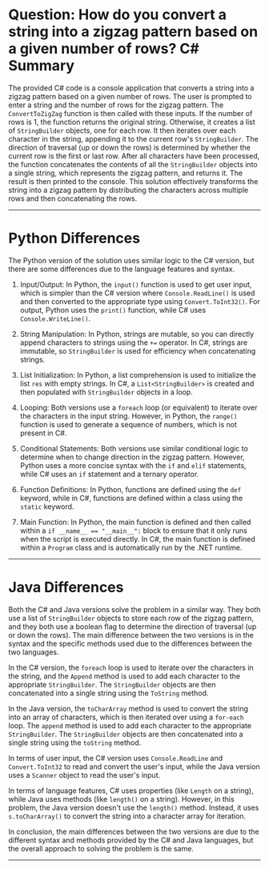 # Question: How do you convert a string into a zigzag pattern based on a given number of rows? C# Summary

The provided C# code is a console application that converts a string into a zigzag pattern based on a given number of rows. The user is prompted to enter a string and the number of rows for the zigzag pattern. The `ConvertToZigZag` function is then called with these inputs. If the number of rows is 1, the function returns the original string. Otherwise, it creates a list of `StringBuilder` objects, one for each row. It then iterates over each character in the string, appending it to the current row's `StringBuilder`. The direction of traversal (up or down the rows) is determined by whether the current row is the first or last row. After all characters have been processed, the function concatenates the contents of all the `StringBuilder` objects into a single string, which represents the zigzag pattern, and returns it. The result is then printed to the console. This solution effectively transforms the string into a zigzag pattern by distributing the characters across multiple rows and then concatenating the rows.

---

# Python Differences

The Python version of the solution uses similar logic to the C# version, but there are some differences due to the language features and syntax.

1. Input/Output: In Python, the `input()` function is used to get user input, which is simpler than the C# version where `Console.ReadLine()` is used and then converted to the appropriate type using `Convert.ToInt32()`. For output, Python uses the `print()` function, while C# uses `Console.WriteLine()`.

2. String Manipulation: In Python, strings are mutable, so you can directly append characters to strings using the `+=` operator. In C#, strings are immutable, so `StringBuilder` is used for efficiency when concatenating strings.

3. List Initialization: In Python, a list comprehension is used to initialize the list `res` with empty strings. In C#, a `List<StringBuilder>` is created and then populated with `StringBuilder` objects in a loop.

4. Looping: Both versions use a `foreach` loop (or equivalent) to iterate over the characters in the input string. However, in Python, the `range()` function is used to generate a sequence of numbers, which is not present in C#.

5. Conditional Statements: Both versions use similar conditional logic to determine when to change direction in the zigzag pattern. However, Python uses a more concise syntax with the `if` and `elif` statements, while C# uses an `if` statement and a ternary operator.

6. Function Definitions: In Python, functions are defined using the `def` keyword, while in C#, functions are defined within a class using the `static` keyword.

7. Main Function: In Python, the main function is defined and then called within a `if __name__ == "__main__":` block to ensure that it only runs when the script is executed directly. In C#, the main function is defined within a `Program` class and is automatically run by the .NET runtime.

---

# Java Differences

Both the C# and Java versions solve the problem in a similar way. They both use a list of `StringBuilder` objects to store each row of the zigzag pattern, and they both use a boolean flag to determine the direction of traversal (up or down the rows). The main difference between the two versions is in the syntax and the specific methods used due to the differences between the two languages.

In the C# version, the `foreach` loop is used to iterate over the characters in the string, and the `Append` method is used to add each character to the appropriate `StringBuilder`. The `StringBuilder` objects are then concatenated into a single string using the `ToString` method.

In the Java version, the `toCharArray` method is used to convert the string into an array of characters, which is then iterated over using a `for-each` loop. The `append` method is used to add each character to the appropriate `StringBuilder`. The `StringBuilder` objects are then concatenated into a single string using the `toString` method.

In terms of user input, the C# version uses `Console.ReadLine` and `Convert.ToInt32` to read and convert the user's input, while the Java version uses a `Scanner` object to read the user's input.

In terms of language features, C# uses properties (like `Length` on a string), while Java uses methods (like `length()` on a string). However, in this problem, the Java version doesn't use the `length()` method. Instead, it uses `s.toCharArray()` to convert the string into a character array for iteration. 

In conclusion, the main differences between the two versions are due to the different syntax and methods provided by the C# and Java languages, but the overall approach to solving the problem is the same.

---
